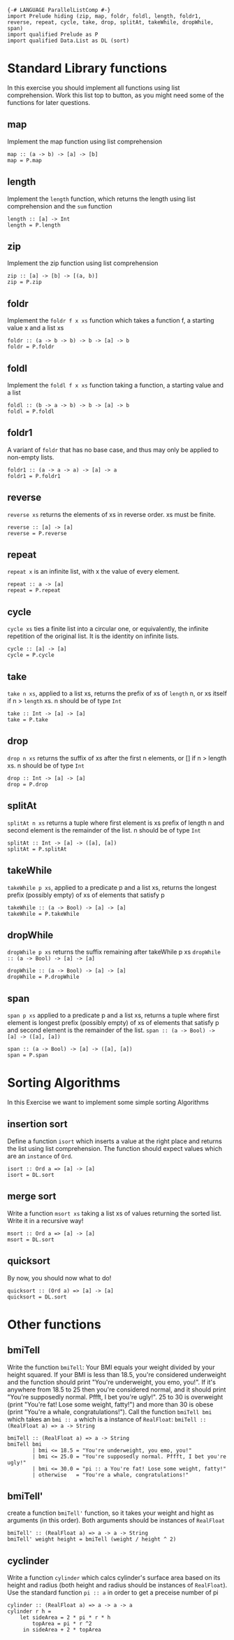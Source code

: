 ```
{-# LANGUAGE ParallelListComp #-}
import Prelude hiding (zip, map, foldr, foldl, length, foldr1, reverse, repeat, cycle, take, drop, splitAt, takeWhile, dropWhile, span)
import qualified Prelude as P
import qualified Data.List as DL (sort)
```

# Standard Library functions
In this exercise you should implement all functions using list comprehension. 
Work this list top to button, as you might need some of the functions for later questions.

## map
Implement the map function using list comprehension
```
map :: (a -> b) -> [a] -> [b]
map = P.map
```

## length
Implement the `length` function, which returns the length
using list comprehension and the `sum` function
```
length :: [a] -> Int
length = P.length 
```

## zip
Implement the zip function using list comprehension
```
zip :: [a] -> [b] -> [(a, b)]
zip = P.zip
```
## foldr
Implement the `foldr f x xs` function which takes a function f, a starting value x  and a list xs
```
foldr :: (a -> b -> b) -> b -> [a] -> b
foldr = P.foldr
```

## foldl
Implement the `foldl f x xs` function taking a function, a starting value and a list
```
foldl :: (b -> a -> b) -> b -> [a] -> b 
foldl = P.foldl
```

## foldr1
A variant of `foldr` that has no base case, and thus may only be applied to non-empty lists.
```
foldr1 :: (a -> a -> a) -> [a] -> a 
foldr1 = P.foldr1
```
## reverse
`reverse xs` returns the elements of xs in reverse order. xs must be finite.
```
reverse :: [a] -> [a] 
reverse = P.reverse
```

## repeat
`repeat x` is an infinite list, with x the value of every element.
```
repeat :: a -> [a]
repeat = P.repeat
```

## cycle
`cycle xs` ties a finite list into a circular one, or equivalently, the infinite repetition of the original list. It is the identity on infinite lists.
```
cycle :: [a] -> [a] 
cycle = P.cycle
```

## take
`take n xs`, applied to a list xs, returns the prefix of xs of `length` n, or xs itself if n > `length` xs.
n should be of type `Int`
```
take :: Int -> [a] -> [a] 
take = P.take
```

## drop 
`drop n xs` returns the suffix of xs after the first n elements, or [] if n > length xs. n should be of type `Int`
```
drop :: Int -> [a] -> [a]
drop = P.drop
```

## splitAt
`splitAt n xs` returns a tuple where first element is xs prefix of length n and second element is the remainder of the list. n should be of type `Int`
```
splitAt :: Int -> [a] -> ([a], [a]) 
splitAt = P.splitAt
```

## takeWhile
`takeWhile p xs`, applied to a predicate p and a list xs, returns the longest prefix (possibly empty) of xs of elements that satisfy p
```
takeWhile :: (a -> Bool) -> [a] -> [a]
takeWhile = P.takeWhile
```

## dropWhile
`dropWhile p xs` returns the suffix remaining after takeWhile p xs
`dropWhile :: (a -> Bool) -> [a] -> [a] `
```
dropWhile :: (a -> Bool) -> [a] -> [a] 
dropWhile = P.dropWhile
```

## span
`span p xs` applied to a predicate p and a list xs, returns a tuple where first element is longest prefix (possibly empty) of xs of elements that satisfy p and second element is the remainder of the list.
`span :: (a -> Bool) -> [a] -> ([a], [a])` 
```
span :: (a -> Bool) -> [a] -> ([a], [a])
span = P.span
```



# Sorting Algorithms
In this Exercise we want to implement some simple sorting 
Algorithms

## insertion sort
Define a function `isort` which inserts a value at the right place and returns the list using list comprehension. The function should expect values which are an `instance` of `Ord`.
``` 
isort :: Ord a => [a] -> [a]
isort = DL.sort
```

## merge sort
Write a function `msort xs` taking a list xs of values returning the sorted list. Write it in a recursive way!

```
msort :: Ord a => [a] -> [a]
msort = DL.sort
```

## quicksort
By now, you should now what to do!
```
quicksort :: (Ord a) => [a] -> [a]  
quicksort = DL.sort
``` 


# Other functions

## bmiTell
Write the function `bmiTell`:
Your BMI equals your weight divided by your height squared. If your BMI is less than 18.5, you're considered underweight and the function should print "You're underweight, you emo, you!". If it's anywhere from 18.5 to 25 then you're considered normal, and it should print "You're supposedly normal. Pffft, I bet you're ugly!". 25 to 30 is overweight (print "You're fat! Lose some weight, fatty!") and more than 30 is obese (print  "You're a whale, congratulations!"). Call the function `bmiTell bmi` which takes an `bmi :: a` which is a instance of `RealFloat`: 
`bmiTell :: (RealFloat a) => a -> String`
```
bmiTell :: (RealFloat a) => a -> String  
bmiTell bmi  
        | bmi <= 18.5 = "You're underweight, you emo, you!"  
        | bmi <= 25.0 = "You're supposedly normal. Pffft, I bet you're ugly!"  
        | bmi <= 30.0 = "pi :: a You're fat! Lose some weight, fatty!"  
        | otherwise   = "You're a whale, congratulations!"  
```

## bmiTell'
create a function `bmiTell'` function, so it takes your weight and hight as arguments (in this order). Both arguments should be instances of `RealFloat`
```
bmiTell' :: (RealFloat a) => a -> a -> String
bmiTell' weight height = bmiTell (weight / height ^ 2)
```

## cyclinder
Write a function `cylinder` which calcs cylinder's surface area based on its height and radius (both height and radius should be instances of `RealFloat`). Use the standard function `pi :: a` in order to get a preceise number of pi 
```
cylinder :: (RealFloat a) => a -> a -> a  
cylinder r h = 
    let sideArea = 2 * pi * r * h  
        topArea = pi * r ^2  
     in sideArea + 2 * topArea  
```
